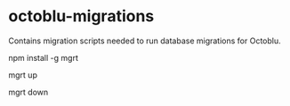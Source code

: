 octoblu-migrations
==================

Contains migration scripts needed to run database migrations for Octoblu. 


npm install -g mgrt

mgrt up

mgrt down
